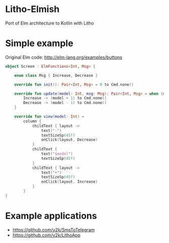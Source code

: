# Litho-Elmish

Port of Elm architecture to Kotlin with Litho

# Simple example

Original Elm code: http://elm-lang.org/examples/buttons

```kotlin
object Screen : ElmFunctions<Int, Msg> {

    enum class Msg { Increase, Decrease }

    override fun init(): Pair<Int, Msg> = 0 to Cmd.none()

    override fun update(model: Int, msg: Msg): Pair<Int, Msg> = when (msg) {
        Increase -> (model + 1) to Cmd.none()
        Decrease -> (model - 1) to Cmd.none()
    }

    override fun view(model: Int) =
        column {
            childText { layout ->
                text("-")
                textSizeSp(45f)
                onClick(layout, Decrease)
            }
            childText {
                text("$model")
                textSizeSp(45f)
            }
            childText { layout ->
                text("+")
                textSizeSp(45f)
                onClick(layout, Increase)
            }
        }
}
```

# Example applications

- https://github.com/y2k/SmsToTelegram
- https://github.com/y2k/LithoApp
